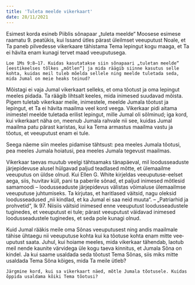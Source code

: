 ```yaml
---
title: 'Tuleta meelde vikerkaart'
date: 28/11/2021
---
```


Esimest korda esineb Piiblis sõnapaar „tuleta meelde“ Moosese esimese raamatu 9. peatükis, kui Issand ütles pärast üleilmset veeuputust Noale, et Ta paneb pilvedesse vikerkaare tähistama Tema lepingut kogu maaga, et Ta ei hävita enam kunagi tervet maad veeuputusega.

`Loe 1Ms 9:8–17. Kuidas kasutatakse siin sõnapaari „tuletan meelde“ [eestikeelses tõlkes „mõtlen“] ja mida räägib siinne kasutus selle kohta, kuidas meil tuleb mõelda sellele ning meelde tuletada seda, mida Jumal on meie heaks teinud?`

Mõistagi ei vaja Jumal vikerkaart selleks, et oma tõotust ja oma lepingut meeles pidada. Ta räägib lihtsalt keeles, mida inimesed suudavad mõista. Pigem tuletab vikerkaar meile, inimestele, meelde Jumala tõotust ja lepingut, et Ta ei hävita maailma veel kord veega. Vikerkaar pidi aitama inimestel meelde tuletada erilist lepingut, mille Jumal oli sõlminud; iga kord, kui vikerkaart näha on, meenub Jumala rahvale nii see, kuidas Jumal maailma patu pärast karistas, kui ka Tema armastus maailma vastu ja tõotus, et veeuputust enam ei tule.

Seega näeme siin meeles pidamise tähtsust: pea meeles Jumala tõotusi, pea meeles Jumala hoiatusi, pea meeles Jumala tegevust maailmas.

Vikerkaar taevas muutub veelgi tähtsamaks tänapäeval, mil loodusseaduste järjepidevuse alusel hülgavad paljud teadlased mõtte, et ülemaailme veeuputus on üldse olnud. Kui Ellen G. White kirjeldas veeuputuse-eelset aega, siis, huvitav küll, pani ta paberile sõnad, et paljud inimesed mõtlesid samamoodi – loodusseaduste järjepidevus välistas võimaluse ülemaailmse veeuputuse juhtumiseks. Ta kirjutas, et haritlased väitsid, nagu oleksid loodusseadused „nii kindlad, et ka Jumal ei saa neid muuta“. – „Patriarhid ja prohvetid“, lk 97. Niisiis väitsid inimesed enne veeuputust loodusseadustele tuginedes, et veeuputust ei tule; pärast veeuputust väidavad inimesed loodusseadustele tuginedes, et seda pole kunagi olnud.

Kuid Jumal rääkis meile oma Sõnas veeuputusest ning andis maailmale tähise ühtaegu nii veeuputuse kohta kui ka tõotuse kohta enam mitte vee­ uputust saata. Juhul, kui hoiame meeles, mida vikerkaar tähendab, laotub meil nende kaunite värvidega üle kogu taeva kinnitus, et Jumala Sõna on kindel. Ja kui saame usaldada seda tõotust Tema Sõnas, siis miks mitte usaldada Tema Sõna kõiges, mida Ta meile ütleb?

`Järgmine kord, kui sa vikerkaart näed, mõtle Jumala tõotusele. Kuidas õppida usaldama kõiki Tema tõotusi?`